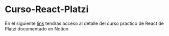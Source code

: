 # Curso-React-Platzi

En el siguiente [link](https://www.notion.so/Curso-practico-React-8d60fd9a8eec4b2bab37a4df1d26db7a) tendras acceso al detalle del curso practico de React de Platzi documentado en Notion

